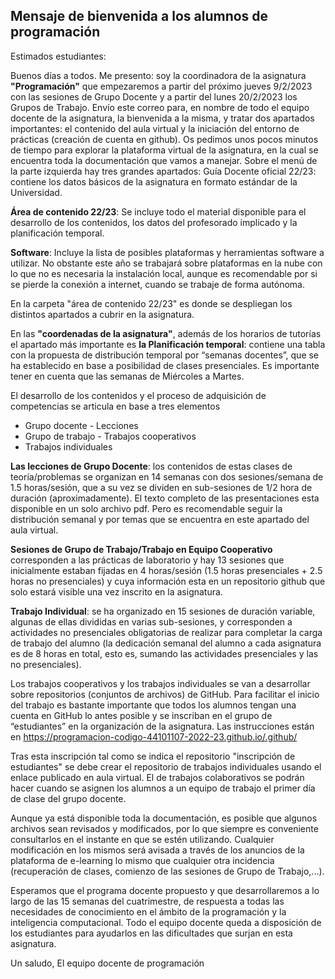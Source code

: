 ## Mensaje de bienvenida a los alumnos de programación

Estimados estudiantes:

Buenos días a todos. Me presento: soy la coordinadora de la asignatura **"Programación"** que empezaremos a partir del próximo jueves 9/2/2023 con las sesiones de Grupo Docente y a partir del lunes 20/2/2023 los Grupos de Trabajo. Envío este correo para, en nombre de todo el equipo docente de la asignatura, la bienvenida a la misma, y tratar dos apartados importantes: el contenido del aula virtual y la iniciación del entorno de prácticas (creación de cuenta en github).
Os pedimos unos pocos minutos de tiempo para explorar la plataforma virtual de la asignatura, en la cual se encuentra toda la documentación que vamos a manejar. Sobre el menú de la parte izquierda hay tres grandes apartados:
Guía Docente oficial 22/23: contiene los datos básicos de la asignatura en formato estándar de la Universidad.

**Área de contenido 22/23**: Se incluye todo el material disponible para el desarrollo de los contenidos, los datos del profesorado implicado  y la planificación temporal.

**Software**: Incluye la lista de posibles plataformas y herramientas software a utilizar. No obstante este año se trabajará sobre plataformas en la nube con lo que no es necesaria la instalación local,  aunque  es recomendable por si se pierde la conexión a internet, cuando se trabaje de forma autónoma.

En la carpeta "área de contenido 22/23" es donde se despliegan los distintos apartados a cubrir en la asignatura.

En las **"coordenadas de la asignatura"**, además de los horarios de tutorías el apartado más importante es **la Planificación temporal**: contiene una tabla con la propuesta de distribución temporal por “semanas docentes”, que se ha establecido en base a posibilidad de clases presenciales. Es importante tener en cuenta que las semanas de Miércoles a Martes.

El desarrollo de los contenidos y el proceso de adquisición de competencias se articula en base a tres elementos
  - Grupo docente - Lecciones
  - Grupo de trabajo - Trabajos cooperativos
  - Trabajos individuales

**Las lecciones de Grupo Docente**: los contenidos de estas clases de teoría/problemas se organizan en 14 semanas con dos sesiones/semana de 1.5 horas/sesión, que a su vez se dividen en sub-sesiones de 1/2 hora de duración (aproximadamente).  El texto completo de las presentaciones esta disponible en un solo archivo pdf. Pero es recomendable seguir la distribución semanal y por temas que se encuentra en este apartado del aula virtual.

**Sesiones de Grupo de Trabajo/Trabajo en Equipo Cooperativo**  corresponden a las prácticas de laboratorio y hay 13 sesiones que inicialmente estaban fijadas en 4 horas/sesión (1.5 horas presenciales + 2.5 horas no presenciales) y cuya información esta en un repositorio github que solo estará visible una vez inscrito en la asignatura.

**Trabajo Individual**: se ha organizado en 15 sesiones de duración variable, algunas de ellas divididas en varias sub-sesiones, y corresponden a actividades no presenciales obligatorias de realizar para completar la carga de trabajo del alumno (la dedicación semanal del alumno a cada asignatura es de 8 horas en total, esto es, sumando las actividades presenciales y las no presenciales).

Los trabajos cooperativos y los trabajos individuales se van a desarrollar sobre repositorios (conjuntos de archivos) de GitHub. Para facilitar el inicio del trabajo es bastante importante que todos los alumnos tengan una cuenta en GitHub lo antes posible y se inscriban en  el grupo de “estudiantes” en la organización de la asignatura. Las instrucciones están en https://programacion-codigo-44101107-2022-23.github.io/.github/

Tras esta inscripción tal como se indica el repositorio "inscripción de estudiantes" se debe crear el repositorio de trabajos individuales usando el enlace publicado en aula virtual.  El de trabajos colaborativos se podrán hacer cuando se asignen los alumnos a un equipo de trabajo  el primer día de clase del grupo docente.

Aunque ya está disponible toda la documentación, es posible que algunos archivos sean revisados y modificados, por lo que siempre es conveniente consultarlos en el instante en que se estén utilizando. Cualquier modificación en los mismos será avisada a través de los anuncios de la plataforma de e-learning lo mismo que cualquier otra incidencia (recuperación de clases, comienzo de las sesiones de Grupo de Trabajo,...).

Esperamos que el programa docente propuesto y que desarrollaremos a lo largo de las 15 semanas del cuatrimestre, de respuesta a todas las necesidades de conocimiento en el ámbito de la programación y la inteligencia computacional. Todo el equipo docente queda a disposición de los estudiantes para ayudarlos en las dificultades que surjan en esta asignatura.

Un saludo,  El equipo docente de programación
